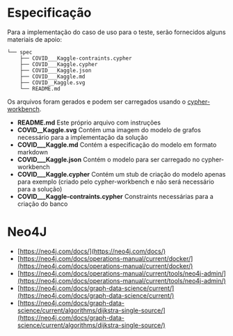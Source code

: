 # Especificação

Para a implementação do caso de uso para o teste, serão fornecidos alguns materiais de apoio:

```
└── spec
    ├── COVID___Kaggle-contraints.cypher
    ├── COVID___Kaggle.cypher
    ├── COVID___Kaggle.json
    ├── COVID___Kaggle.md
    ├── COVID__Kaggle.svg
    └── README.md
```

Os arquivos foram gerados e podem ser carregados usando o [cypher-workbench](https://github.com/neo4j-labs/cypher-workbench).

- **README.md** Este próprio arquivo com instruções
- **COVID__Kaggle.svg** Contém uma imagem do modelo de grafos necessário para a implementação da solução
- **COVID___Kaggle.md** Contém a especificação do modelo em formato markdown
- **COVID___Kaggle.json** Contém o modelo para ser carregado no cypher-workbench
- **COVID___Kaggle.cypher** Contém um stub de criação do modelo apenas para exemplo (criado pelo cypher-workbench e não será necessário para a solução)
- **COVID___Kaggle-contraints.cypher** Constraints necessárias para a criação do banco


# Neo4J

- [https://neo4j.com/docs/](https://neo4j.com/docs/)
- [https://neo4j.com/docs/operations-manual/current/docker/](https://neo4j.com/docs/operations-manual/current/docker/)
- [https://neo4j.com/docs/operations-manual/current/tools/neo4j-admin/](https://neo4j.com/docs/operations-manual/current/tools/neo4j-admin/)
- [https://neo4j.com/docs/graph-data-science/current/](https://neo4j.com/docs/graph-data-science/current/)
- [https://neo4j.com/docs/graph-data-science/current/algorithms/dijkstra-single-source/](https://neo4j.com/docs/graph-data-science/current/algorithms/dijkstra-single-source/)